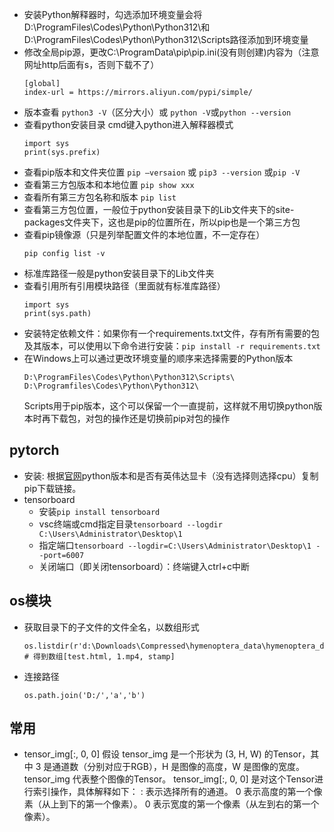 - 安装Python解释器时，勾选添加环境变量会将D:\ProgramFiles\Codes\Python\Python312\和D:\ProgramFiles\Codes\Python\Python312\Scripts路径添加到环境变量
- 修改全局pip源，更改C:\ProgramData\pip\pip.ini(没有则创建)内容为（注意网址http后面有s，否则下载不了）
  ```
  [global]
  index-url = https://mirrors.aliyun.com/pypi/simple/
  ```
- 版本查看 `python3 -V`（区分大小）或 `python -V`或`python --version`
- 查看python安装目录
  cmd键入python进入解释器模式
  ```
  import sys
  print(sys.prefix)
  ```
- 查看pip版本和文件夹位置 `pip —versaion` 或 `pip3 --version` 或`pip -V`
- 查看第三方包版本和本地位置 ``pip show xxx``
- 查看所有第三方包名称和版本 `pip list`
- 查看第三方包位置，一般位于python安装目录下的Lib文件夹下的site-packages文件夹下，这也是pip的位置所在，所以pip也是一个第三方包
- 查看pip镜像源（只是列举配置文件的本地位置，不一定存在）
  ```
  pip config list -v
  ```
- 标准库路径一般是python安装目录下的Lib文件夹
- 查看引用所有引用模块路径（里面就有标准库路径）
  ```
  import sys
  print(sys.path)
  ```
- 安装特定依赖文件：如果你有一个requirements.txt文件，存有所有需要的包及其版本，可以使用以下命令进行安装：`pip install -r requirements.txt`
- 在Windows上可以通过更改环境变量的顺序来选择需要的Python版本
  ```
  D:\ProgramFiles\Codes\Python\Python312\Scripts\
  D:\Programfiles\Codes\Python\Python312\
  ```
  Scripts用于pip版本，这个可以保留一个一直提前，这样就不用切换python版本时再下载包，对包的操作还是切换前pip对包的操作
## pytorch
- 安装:
  根据[官网](https://pytorch.org/)python版本和是否有英伟达显卡（没有选择则选择cpu）复制pip下载链接。
- tensorboard
  - 安装```pip install tensorboard```
  - vsc终端或cmd指定目录```tensorboard --logdir C:\Users\Administrator\Desktop\1```
  - 指定端口```tensorboard --logdir=C:\Users\Administrator\Desktop\1 --port=6007```
  - 关闭端口（即关闭tensorboard）：终端键入ctrl+c中断
## os模块
- 获取目录下的子文件的文件全名，以数组形式
  ```
  os.listdir(r'd:\Downloads\Compressed\hymenoptera_data\hymenoptera_data\train')
  # 得到数组[test.html, 1.mp4, stamp]
  ```
- 连接路径
  ```
  os.path.join('D:/','a','b')
  ```
## 常用
- tensor_img[:, 0, 0]
假设 tensor_img 是一个形状为 (3, H, W) 的Tensor，其中 3 是通道数（分别对应于RGB），H 是图像的高度，W 是图像的宽度。
tensor_img 代表整个图像的Tensor。
tensor_img[:, 0, 0] 是对这个Tensor进行索引操作，具体解释如下：
: 表示选择所有的通道。
0 表示高度的第一个像素（从上到下的第一个像素）。
0 表示宽度的第一个像素（从左到右的第一个像素）。

